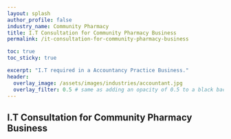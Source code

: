 ```yaml
---
layout: splash 
author_profile: false 
industry_name: Community Pharmacy
title: I.T Consultation for Community Pharmacy Business
permalink: /it-consultation-for-community-pharmacy-business

toc: true
toc_sticky: true

excerpt: "I.T required in a Accountancy Practice Business."
header:
  overlay_image: /assets/images/industries/accountant.jpg
  overlay_filter: 0.5 # same as adding an opacity of 0.5 to a black background
---
```


## I.T Consultation for Community Pharmacy Business
